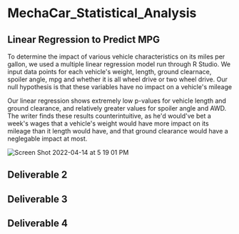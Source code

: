 # MechaCar_Statistical_Analysis

## Linear Regression to Predict MPG
To determine the impact of various vehicle characteristics on its miles per gallon, we used a multiple linear regression model run through R Studio. We input data points for each vehicle's weight, length, ground clearnace, spoiler angle, mpg and whether it is all wheel drive or two wheel drive. Our null hypothesis is that these variables have no impact on a vehicle's mileage

Our linear regression shows extremely low p-values for vehicle length and ground clearance, and relatively greater values for spoiler angle and AWD. The writer finds these results counterintuitive, as he'd would've bet a week's wages that a vehicle's weight would have more impact on its mileage than it length would have, and that ground clearance would have a neglegable impact at most. 

<!-- (The writer briefly considered fashioning a multiple linear regression to determine the probability that he misunderstands the results, but he quickly dismissed the idea because even if he could program such a regression, he probably would misunderstand the results.) -->



![Screen Shot 2022-04-14 at 5 19 01 PM](https://user-images.githubusercontent.com/4724180/163486172-72d5e525-f3e9-4a93-9cf2-9cb18212c14a.png)

## Deliverable 2

## Deliverable 3

## Deliverable 4
